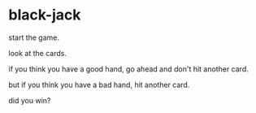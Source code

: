 # black-jack

start the game.

look at the cards.

if you think you have a good hand, go ahead and don't hit another card.

but if you think you have a bad hand, hit another card.

did you win? 
